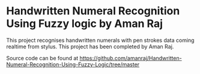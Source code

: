 # Handwritten Numeral Recognition Using Fuzzy logic by Aman Raj

This project recognises handwritten numerals with pen strokes data coming realtime from stylus. This project has been completed by Aman Raj.


Source code can be found at https://github.com/amanraj/Handwritten-Numeral-Recognition-Using-Fuzzy-Logic/tree/master
